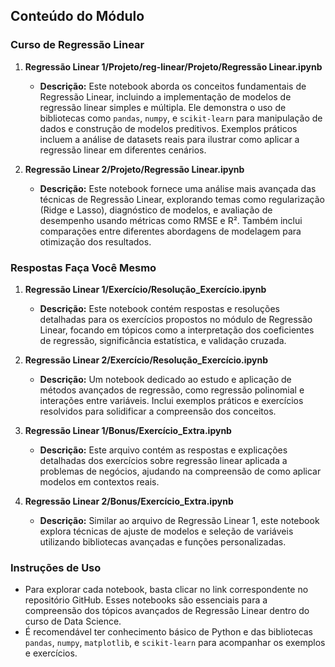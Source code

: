 ## Conteúdo do Módulo

### Curso de Regressão Linear

1. **Regressão Linear 1/Projeto/reg-linear/Projeto/Regressão Linear.ipynb**
   - **Descrição:** Este notebook aborda os conceitos fundamentais de Regressão Linear, incluindo a implementação de modelos de regressão linear simples e múltipla. Ele demonstra o uso de bibliotecas como `pandas`, `numpy`, e `scikit-learn` para manipulação de dados e construção de modelos preditivos. Exemplos práticos incluem a análise de datasets reais para ilustrar como aplicar a regressão linear em diferentes cenários.

2. **Regressão Linear 2/Projeto/Regressão Linear.ipynb**
   - **Descrição:** Este notebook fornece uma análise mais avançada das técnicas de Regressão Linear, explorando temas como regularização (Ridge e Lasso), diagnóstico de modelos, e avaliação de desempenho usando métricas como RMSE e R². Também inclui comparações entre diferentes abordagens de modelagem para otimização dos resultados.

### Respostas Faça Você Mesmo

1. **Regressão Linear 1/Exercício/Resolução_Exercício.ipynb**
   - **Descrição:** Este notebook contém respostas e resoluções detalhadas para os exercícios propostos no módulo de Regressão Linear, focando em tópicos como a interpretação dos coeficientes de regressão, significância estatística, e validação cruzada.

2. **Regressão Linear 2/Exercício/Resolução_Exercício.ipynb**
   - **Descrição:** Um notebook dedicado ao estudo e aplicação de métodos avançados de regressão, como regressão polinomial e interações entre variáveis. Inclui exemplos práticos e exercícios resolvidos para solidificar a compreensão dos conceitos.

3. **Regressão Linear 1/Bonus/Exercício_Extra.ipynb**
   - **Descrição:** Este arquivo contém as respostas e explicações detalhadas dos exercícios sobre regressão linear aplicada a problemas de negócios, ajudando na compreensão de como aplicar modelos em contextos reais.

4. **Regressão Linear 2/Bonus/Exercício_Extra.ipynb**
   - **Descrição:** Similar ao arquivo de Regressão Linear 1, este notebook explora técnicas de ajuste de modelos e seleção de variáveis utilizando bibliotecas avançadas e funções personalizadas.

### Instruções de Uso

- Para explorar cada notebook, basta clicar no link correspondente no repositório GitHub. Esses notebooks são essenciais para a compreensão dos tópicos avançados de Regressão Linear dentro do curso de Data Science.
- É recomendável ter conhecimento básico de Python e das bibliotecas `pandas`, `numpy`, `matplotlib`, e `scikit-learn` para acompanhar os exemplos e exercícios.
